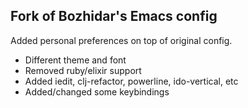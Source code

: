 ## Fork of Bozhidar's Emacs config
Added personal preferences on top of original config.
* Different theme and font
* Removed ruby/elixir support
* Added iedit, clj-refactor, powerline, ido-vertical, etc
* Added/changed some keybindings

